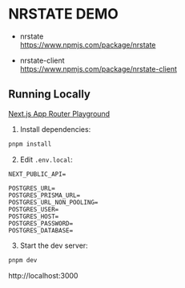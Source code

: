 # NRSTATE DEMO

- nrstate  
  https://www.npmjs.com/package/nrstate

- nrstate-client  
  https://www.npmjs.com/package/nrstate-client

## Running Locally

[Next.js App Router Playground](https://github.com/vercel/app-playground)

1. Install dependencies:

```sh
pnpm install
```

2. Edit `.env.local`:

```
NEXT_PUBLIC_API=

POSTGRES_URL=
POSTGRES_PRISMA_URL=
POSTGRES_URL_NON_POOLING=
POSTGRES_USER=
POSTGRES_HOST=
POSTGRES_PASSWORD=
POSTGRES_DATABASE=
```

3. Start the dev server:

```sh
pnpm dev
```

http://localhost:3000
